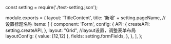 const setting = require('./test-setting.json');

module.exports = {
  layout: 'TitleContent',
  title: '新增' + setting.pageName, //设置标题名称
  items: [
    {
      component: 'Form',
      config: {
        API: {
          createAPI: setting.createAPI,
        },
		layout: "Grid",                //layout设置，调整表单布局     
		layoutConfig: {
			value: [12,12]
		},
        fields: setting.formFields,
      },
    },
  ],
};